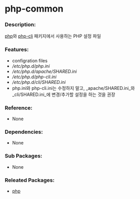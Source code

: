 # php-common

### Description:

[php](pkg-base-php.md)와 [php-cli](pkg-base-php-cli) 패키지에서 사용하는 PHP 설정 파일

### Features:
* configration files
 * _/etc/php.d/php.ini_
 * _/etc/php.d/apache/SHARED.ini_
 * _/etc/php.d/php-cli.ini_
 * _/etc/php.d/cli/SHARED.ini_
* php.ini와 php-cli.ini는 수정하지 말고, _apache/SHARED.ini_와 _cli/SHARED.ini_에 변경/추가할 설정을 하는 것을 권장

### Reference:
* None

### Dependencies:
* None

### Sub Packages:
* None

### Releated Packages:
* [php](pkg-base-php.md)
